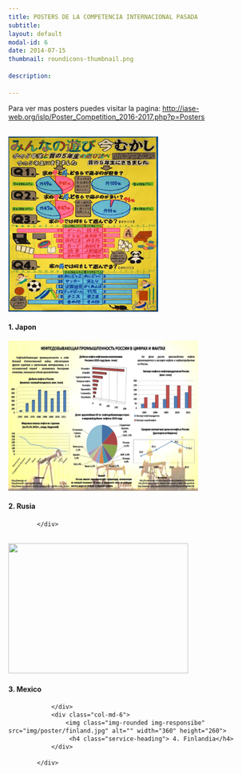 ```yaml
---
title: POSTERS DE LA COMPETENCIA INTERNACIONAL PASADA 
subtitle: 
layout: default
modal-id: 6
date: 2014-07-15
thumbnail: roundicons-thumbnail.png

description: 

---
```


Para ver mas posters puedes visitar la pagina: 
<a href="http://iase-web.org/islp/Poster_Competition_2016-2017.php?p=Posters"> http://iase-web.org/islp/Poster_Competition_2016-2017.php?p=Posters </a>

<br>

 <div class="row text-left">
                <div class="col-md-6">
                    <img class="img-rounded img-responsibe" src="img/poster/japon.jpg" alt="" width="300" height="350">
                    <h4 class="service-heading">1. Japon</h4>
                </div>
                <div class="col-md-6">
                    <img class="img-rounded img-responsibe" src="img/poster/rusia.jpg" alt="" width="380" height="300">
                    <h4 class="service-heading">2. Rusia</h4>
                </div>
               
            </div>	
			
<br>

 <div class="row text-center">
                <div class="col-md-6">
                    <img class="img-rounded img-responsibe" src="img/poster/mexico.jpg" alt="" width="360" height="260">
                    <h4 class="service-heading">3. Mexico</h4>
					
                </div>
                <div class="col-md-6">
                    <img class="img-rounded img-responsibe" src="img/poster/finland.jpg" alt="" width="360" height="260">
                     <h4 class="service-heading"> 4. Finlandia</h4> 
                </div>
               
            </div>
			





